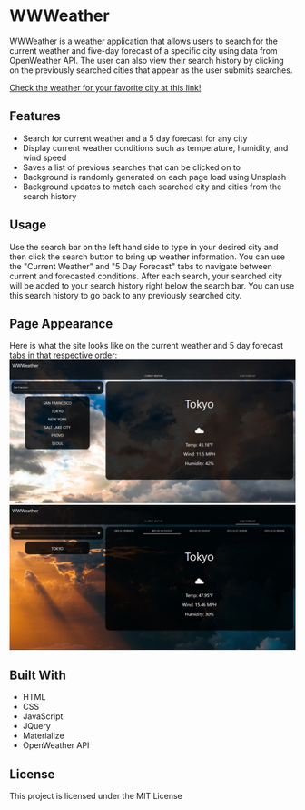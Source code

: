 # WWWeather

WWWeather is a weather application that allows users to search for the current weather and five-day forecast of a specific city using data from OpenWeather API. The user can also view their search history by clicking on the previously searched cities that appear as the user submits searches.

[Check the weather for your favorite city at this link!](https://navidliwa.github.io/wwweather/)

## Features

- Search for current weather and a 5 day forecast for any city
- Display current weather conditions such as temperature, humidity, and wind speed
- Saves a list of previous searches that can be clicked on to
- Background is randomly generated on each page load using Unsplash
- Background updates to match each searched city and cities from the search history

## Usage

Use the search bar on the left hand side to type in your desired city and then click the search button to bring up weather information. You can use the "Current Weather" and "5 Day Forecast" tabs to navigate between current and forecasted conditions. After each search, your searched city will be added to your search history right below the search bar. You can use this search history to go back to any previously searched city.

## Page Appearance

Here is what the site looks like on the current weather and 5 day forecast tabs in that respective order:
![current weather screenshot](./assets/images/currentWeather.jpg)
![forecast weather screenshot](./assets/images/forecast.jpg)

## Built With

- HTML
- CSS
- JavaScript
- JQuery
- Materialize
- OpenWeather API

## License

This project is licensed under the MIT License